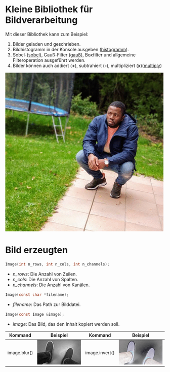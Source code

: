 # Kleine Bibliothek für Bildverarbeitung

Mit dieser Bibliothek kann zum Beispiel:
1. Bilder geladen und geschrieben.
2. Bildhistogramm in der Konsole ausgeben ([histogramm](data/screenshot.png)).
3. Sobel-([sobel](data/sobel.png)), Gauß-Filter ([gauß](data/gaussian_blur.png)), Boxfilter und allgemeine Filteroperation ausgeführt werden.
4. Bilder können auch addiert (**+**), subtrahiert (**-**), multipliziert (**x**)([multiply](data/corner.png))


[comment]: <> (![git]&#40;data/gif.gif&#41;)
![git](data/video.gif)

# Bild erzeugten
```c
Image(int n_rows, int n_cols, int n_channels);
```
- *n_rows*: Die Anzahl von Zeilen.
- *n_cols*: Die Anzahl von Spalten.
- *n_channels*: Die Anzahl von Kanälen.

```c
Image(const char *filename);
```
- *filename*: Das Path zur Bilddatei.
```c
Image(const Image &image);
```
- *image*: Das Bild, das den Inhalt kopiert werden soll.

| Kommand | Beispiel | Kommand | Beispiel |
|------|----------|-----|---|
| image.blur() | ![blur](data/blur.png) | image.invert() | ![invert](data/invert.png)
